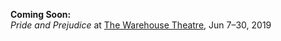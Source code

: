 **Coming Soon:**  
*Pride and Prejudice* at [The Warehouse Theatre](https://warehousetheatre.com/pride-prejudice/), Jun 7&ndash;30, 2019
